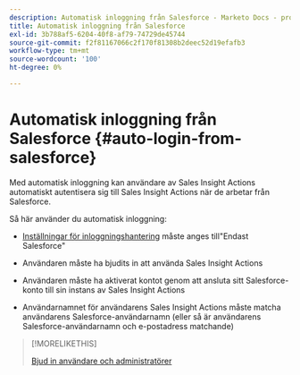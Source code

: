 ```yaml
---
description: Automatisk inloggning från Salesforce - Marketo Docs - produktdokumentation
title: Automatisk inloggning från Salesforce
exl-id: 3b788af5-6204-40f8-af79-74729de45744
source-git-commit: f2f81167066c2f170f81308b2deec52d19efafb3
workflow-type: tm+mt
source-wordcount: '100'
ht-degree: 0%

---
```


# Automatisk inloggning från Salesforce {#auto-login-from-salesforce}

Med automatisk inloggning kan användare av Sales Insight Actions automatiskt autentisera sig till Sales Insight Actions när de arbetar från Salesforce.

Så här använder du automatisk inloggning:

* [Inställningar för inloggningshantering](/help/marketo/product-docs/marketo-sales-insight/actions/admin/login-management-settings.md) måste anges till&quot;Endast Salesforce&quot;

* Användaren måste ha bjudits in att använda Sales Insight Actions

* Användaren måste ha aktiverat kontot genom att ansluta sitt Salesforce-konto till sin instans av Sales Insight Actions

* Användarnamnet för användarens Sales Insight Actions måste matcha användarens Salesforce-användarnamn (eller så är användarens Salesforce-användarnamn och e-postadress matchande)

>[!MORELIKETHIS]
>
>[Bjud in användare och administratörer](/help/marketo/product-docs/marketo-sales-insight/actions/admin/invite-users-and-admins.md)

